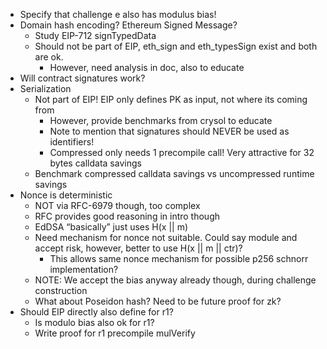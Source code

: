 
- Specify that challenge e also has modulus bias!
- Domain hash encoding? Ethereum Signed Message?
    - Study EIP-712 signTypedData
    - Should not be part of EIP, eth_sign and eth_typesSign exist and both are ok.
        - However, need analysis in doc, also to educate
- Will contract signatures work?
- Serialization
    - Not part of EIP! EIP only defines PK as input, not where its coming from
        - However, provide benchmarks from crysol to educate
        - Note to mention that signatures should NEVER be used as identifiers!
        - Compressed only needs 1 precompile call! Very attractive for 32 bytes calldata savings
    - Benchmark compressed calldata savings vs uncompressed runtime savings
- Nonce is deterministic
    - NOT via RFC-6979 though, too complex
    - RFC provides good reasoning in intro though
    - EdDSA “basically” just uses H(x || m)
    - Need mechanism for nonce not suitable. Could say module and accept risk, however, better to use H(x || m || ctr)?
        - This allows same nonce mechanism for possible p256 schnorr implementation?
    - NOTE: We accept the bias anyway already though, during challenge construction
    - What about Poseidon hash? Need to be future proof for zk?
- Should EIP directly also define for r1?
    - Is modulo bias also ok for r1?
    - Write proof for r1 precompile mulVerify
